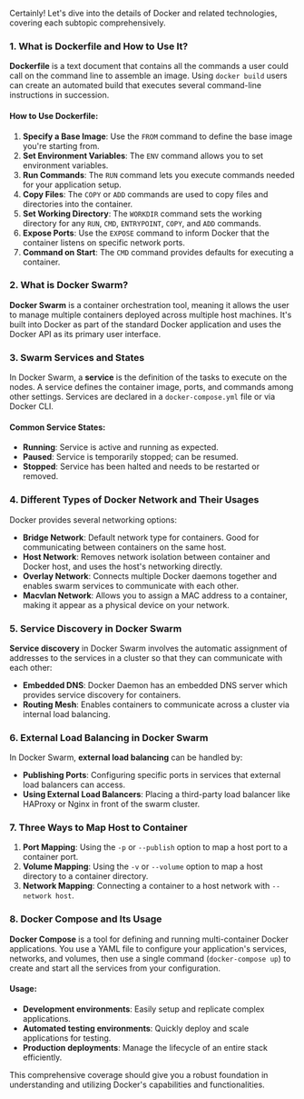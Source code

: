 Certainly! Let's dive into the details of Docker and related technologies, covering each subtopic comprehensively.

### 1. What is Dockerfile and How to Use It?
**Dockerfile** is a text document that contains all the commands a user could call on the command line to assemble an image. Using `docker build` users can create an automated build that executes several command-line instructions in succession.

#### How to Use Dockerfile:
1. **Specify a Base Image**: Use the `FROM` command to define the base image you're starting from.
2. **Set Environment Variables**: The `ENV` command allows you to set environment variables.
3. **Run Commands**: The `RUN` command lets you execute commands needed for your application setup.
4. **Copy Files**: The `COPY` or `ADD` commands are used to copy files and directories into the container.
5. **Set Working Directory**: The `WORKDIR` command sets the working directory for any `RUN`, `CMD`, `ENTRYPOINT`, `COPY`, and `ADD` commands.
6. **Expose Ports**: Use the `EXPOSE` command to inform Docker that the container listens on specific network ports.
7. **Command on Start**: The `CMD` command provides defaults for executing a container.

### 2. What is Docker Swarm?
**Docker Swarm** is a container orchestration tool, meaning it allows the user to manage multiple containers deployed across multiple host machines. It's built into Docker as part of the standard Docker application and uses the Docker API as its primary user interface.

### 3. Swarm Services and States
In Docker Swarm, a **service** is the definition of the tasks to execute on the nodes. A service defines the container image, ports, and commands among other settings. Services are declared in a `docker-compose.yml` file or via Docker CLI.

#### Common Service States:
- **Running**: Service is active and running as expected.
- **Paused**: Service is temporarily stopped; can be resumed.
- **Stopped**: Service has been halted and needs to be restarted or removed.

### 4. Different Types of Docker Network and Their Usages
Docker provides several networking options:
- **Bridge Network**: Default network type for containers. Good for communicating between containers on the same host.
- **Host Network**: Removes network isolation between container and Docker host, and uses the host's networking directly.
- **Overlay Network**: Connects multiple Docker daemons together and enables swarm services to communicate with each other.
- **Macvlan Network**: Allows you to assign a MAC address to a container, making it appear as a physical device on your network.

### 5. Service Discovery in Docker Swarm
**Service discovery** in Docker Swarm involves the automatic assignment of addresses to the services in a cluster so that they can communicate with each other:
- **Embedded DNS**: Docker Daemon has an embedded DNS server which provides service discovery for containers.
- **Routing Mesh**: Enables containers to communicate across a cluster via internal load balancing.

### 6. External Load Balancing in Docker Swarm
In Docker Swarm, **external load balancing** can be handled by:
- **Publishing Ports**: Configuring specific ports in services that external load balancers can access.
- **Using External Load Balancers**: Placing a third-party load balancer like HAProxy or Nginx in front of the swarm cluster.

### 7. Three Ways to Map Host to Container
1. **Port Mapping**: Using the `-p` or `--publish` option to map a host port to a container port.
2. **Volume Mapping**: Using the `-v` or `--volume` option to map a host directory to a container directory.
3. **Network Mapping**: Connecting a container to a host network with `--network host`.

### 8. Docker Compose and Its Usage
**Docker Compose** is a tool for defining and running multi-container Docker applications. You use a YAML file to configure your application's services, networks, and volumes, then use a single command (`docker-compose up`) to create and start all the services from your configuration.

#### Usage:
- **Development environments**: Easily setup and replicate complex applications.
- **Automated testing environments**: Quickly deploy and scale applications for testing.
- **Production deployments**: Manage the lifecycle of an entire stack efficiently.

This comprehensive coverage should give you a robust foundation in understanding and utilizing Docker's capabilities and functionalities.
